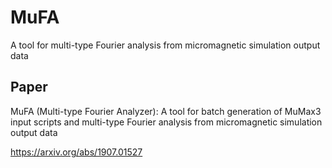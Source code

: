 # MuFA
A tool for multi-type Fourier analysis from micromagnetic simulation output data
## Paper
MuFA (Multi-type Fourier Analyzer): A tool for batch generation of MuMax3 input scripts and multi-type Fourier analysis from micromagnetic simulation output data

https://arxiv.org/abs/1907.01527
